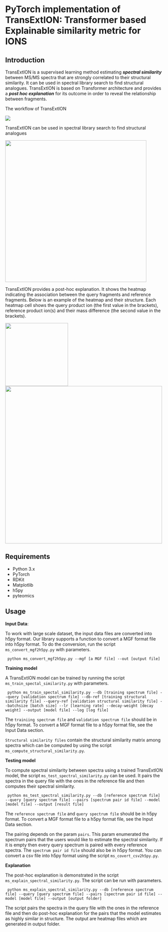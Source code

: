 # PyTorch implementation of TransExtION: Transformer based Explainable similarity metric for IONS 
## Introduction
TransExtION is a supervised learning method estimating ***spectral similarity*** between MS/MS spectra that are strongly correlated to their structural similarity. It can be used in spectral library search to find structural analogues. TransExtION is based on Transformer architecture and provides a ***post hoc explanation*** for its outcome in order to reveal the relationship between fragments.

The workflow of TransExtION
<div>
<image src="https://github.com/banhdzui/TransExtION/assets/37836357/0941f8c1-dc53-4eef-addd-17152ec79c0e">
</div>
  
TransExtION can be used in spectral library search to find structural analogues
<div>
<image src="https://github.com/banhdzui/TransExtION/assets/37836357/17e31fc7-03aa-4438-ba66-136ae6f3f5d1" width="450">
</div>
  
TransExtION provides a post-hoc explanation. It shows the heatmap indicating the association between the query fragments and reference fragments. Below is an example of the heatmap and their structure. Each heatmap cell shows the query product ion (the first value in the brackets), reference product ion(s) and their mass difference (the second value in the brackets).   
  <div>
<image src="https://github.com/banhdzui/TransExtION/assets/37836357/358ca639-b82f-4537-ac34-76f7ac1ff66f" width="200">
<image src="https://github.com/banhdzui/TransExtION/assets/37836357/944c741a-8eb8-4bfd-af8c-6eb3059f8859" width="500">
  </div>
  
## Requirements  
* Python 3.x 
* PyTorch 
* RDKit 
* Matplotlib 
* h5py
* pyteomics

## Usage
**Input Data**: 

To work with large scale dataset, the input data files are converted into h5py format. Our library supports a function to convert a MGF format file into h5py format. To do the conversion, run the script ```ms_convert_mgf2h5py.py``` with parameters.
 
<pre><code class="language-python"> python ms_convert_mgf2h5py.py --mgf [a MGF file] --out [output file] </code></pre>
  
**Training model**

A TransExtION model can be trained by running the script ```ms_train_spectal_similarity.py``` with parameters. 
  
<pre><code class="language-python"> python ms_train_spectal_similarity.py --db [training spectrum file] --query [validation spectrum file] --db-ref [training structural similarity file] --query-ref [validation structural similarity file] --batchsize [batch size] --lr [learning rate] --decay-weight [decay weight] --output [model file] --log [log file] </code></pre>
  
The ```trainiing spectrum file``` and ```validation spectrum file``` should be in h5py format. To convert a MGF format file to a h5py format file, see the Input Data section.

```Structural similarity files``` contain the structural similarity matrix among spectra which can be computed by using the script ```ms_compute_structural_similarity.py```. 
  
**Testing model**
  
To compute spectral similarity between spectra using a trained TransExtION model, the script ```ms_test_spectral_similarity.py``` can be used. It pairs the spectra in the query file with the ones in the reference file and then computes their spectral similarity.
  
<pre><code class="language-python"> python ms_test_spectral_similarity.py --db [reference spectrum file] --query [query spectrum file] --pairs [spectrum pair id file] --model [model file] --output [result file]</code></pre>

The ```reference spectrum file``` and ```query spectrum file``` should be in h5py format. To convert a MGF format file to a h5py format file, see the Input Data section.

The pairing depends on the param ```pairs```. This param enumerated the spectrum pairs that the users would like to estimate the spectral similarity. If it is empty then every query spectrum is paired with every reference spectra. The ```spectrum pair id file``` should also be in h5py format. You can convert a csv file into h5py format using the script ```ms_covert_csv2h5py.py```.
  
**Explanation**

The post-hoc explanation is demonstrated in the script ```ms_explain_spectral_similarity.py```. The script can be run with parameters.
  
<pre><code class="language-python"> python ms_explain_spectral_similarity.py --db [reference spectrum file] --query [query spectrum file] --pairs [spectrum pair id file] --model [model file] --output [output folder]</code></pre>
  
The script pairs the spectra in the query file with the ones in the reference file and then do post-hoc explanation for the pairs that the model estimates as highly similar in structure. The output are heatmap files which are generated in output folder.
